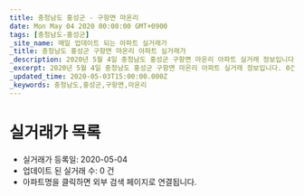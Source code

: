 ```yaml
---
title: 충청남도 홍성군 - 구항면 마온리
date: Mon May 04 2020 00:00:00 GMT+0900
tags: [충청남도-홍성군]
_site_name: 매일 업데이트 되는 아파트 실거래가
_title: 충청남도 홍성군 구항면 마온리 아파트 실거래가
_description: 2020년 5월 4일 충청남도 홍성군 구항면 마온리 아파트 실거래 정보입니다. 0건 아파트 정보가 있습니다.
_excerpt: 2020년 5월 4일 충청남도 홍성군 구항면 마온리 아파트 실거래 정보입니다. 0건 아파트 정보가 있습니다.
_updated_time: 2020-05-03T15:00:00.000Z
_keywords: 충청남도,홍성군,구항면,마온리
---
```






# 실거래가 목록
- 실거래가 등록일: 2020-05-04
- 업데이트 된 실거래 수: 0 건
- 아파트명을 클릭하면 외부 검색 페이지로 연결됩니다.




